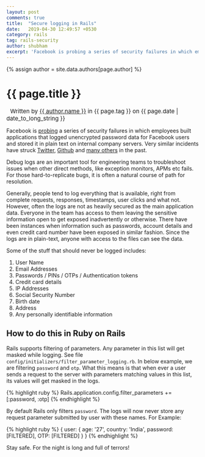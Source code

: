 ```yaml
---
layout: post
comments: true
title:  "Secure logging in Rails"
date:   2019-04-30 12:49:57 +0530
category: rails
tag: rails-security
author: shubham
excerpt: 'Facebook is probing a series of security failures in which employees built applications that logged unencrypted password data for Facebook users and stored it in plain text on internal company servers. Very similar incidents have struck Twitter, Github and many others in the past.'
---
```

{% assign author = site.data.authors[page.author] %}

# {{ page.title }}
<span style="margin-left: 10px; font-size: 15px;">
  Written by <a href="{{ author.web }}" target="_blank">{{ author.name }}</a>
  in {{ page.tag }}
  on <time datetime="{{ page.date | date: "%Y-%m-%d" }}">{{ page.date | date_to_long_string }}</time>
</span>

Facebook is <a href="https://krebsonsecurity.com/2019/03/facebook-stored-hundreds-of-millions-of-user-passwords-in-plain-text-for-years/">probing</a> a series of security failures in which employees built applications that logged unencrypted password data for Facebook users and stored it in plain text on internal company servers. Very similar incidents have struck <a href="https://www.theverge.com/2018/5/3/17316684/twitter-password-bug-security-flaw-exposed-change-now">Twitter</a>, <a href="https://www.theinquirer.net/inquirer/news/3031566/github-bug-exposed-user-passwords-in-plaintext">Github</a> and <a href="https://plaintextoffenders.com/">many others</a> in the past.

Debug logs are an important tool for engineering teams to troubleshoot issues when other direct methods, like exception monitors, APMs etc fails. For those hard-to-replicate bugs, it is often a natural course of path for resolution.

Generally, people tend to log everything that is available, right from complete requests, responses, timestamps, user clicks and what not. However, often the logs are not as heavily secured as the main application data. Everyone in the team has access to them leaving the sensitive information open to get exposed inadvertently or otherwise. There have been instances when information such as passwords, account details and even credit card number have been exposed in similar fashion. Since the logs are in plain-text, anyone with access to the files can see the data.

Some of the stuff that should never be logged includes:

1. User Name
2. Email Addresses
3. Passwords / PINs / OTPs / Authentication tokens
4. Credit card details
5. IP Addresses
6. Social Security Number
7. Birth date
8. Address
9. Any personally identifiable information

## How to do this in Ruby on Rails

Rails supports filtering of parameters. Any parameter in this list will get masked while logging. See file `config/initializers/filter_parameter_logging.rb`. In below example, we are filtering `password` and `otp`. What this means is that when ever a user sends a request to the server with parameters matching values in this list, its values will get masked in the logs.

{% highlight ruby %}
  Rails.application.config.filter_parameters += [:password, :otp]
{% endhighlight %}

By default Rails only filters `password`. The logs will now never store any request parameter submitted by user with these names. For Example:

{% highlight ruby %}
  {
    user: { age: '27', country: 'India', password: [FILTERED], OTP: [FILTERED] }
  }
{% endhighlight %}

Stay safe. For the night is long and full of terrors!
